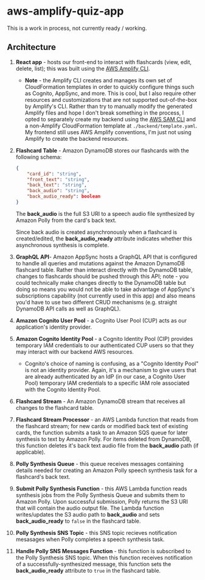 # aws-amplify-quiz-app

This is a work in process, not currently ready / working. 


## Architecture

1. **React app** - hosts our front-end to interact with flashcards (view, edit, delete, list); this was built using the [AWS Amplify CLI](https://github.com/aws-amplify/amplify-cli).

    * **Note** - the Amplify CLI creates and manages its own set of CloudFormation templates in order to quickly configure things such as Cognito, AppSync, and more. This is cool, but I also require other resources and customizations that are not supported out-of-the-box by Amplify's CLI. Rather than try to manually modify the generated Amplify files and hope I don't break something in the process, I opted to separately create my backend using the [AWS SAM CLI](https://docs.aws.amazon.com/serverless-application-model/latest/developerguide/serverless-sam-cli-install.html) and a non-Amplify CloudFormation template at `./backend/template.yaml`. My frontend still uses AWS Amplify conventions, I'm just not using Amplify to create the backend resources. 

2. **Flashcard Table** - Amazon DynamoDB stores our flashcards with the following schema:

    ```json
    {
        "card_id": "string",
        "front_text": "string",
        "back_text": "string",
        "back_audio": "string",
        "back_audio_ready": boolean
    }
    ```

    The **back_audio** is the full S3 URI to a speech audio file synthesized by Amazon Polly from the card's back text. 

    Since back audio is created asynchronously when a flashcard is created/edited, the **back_audio_ready** attribute indicates whether this asynchronous synthesis is complete. 

3. **GraphQL API**- Amazon AppSync hosts a GraphQL API that is configured to handle all queries and mutations against the Amazon DynamoDB flashcard table. Rather than interact directly with the DynamoDB table, changes to flashcards should be pushed through this API; note - you could technically make changes directly to the DynamoDB table but doing so means you would not be able to take advantage of AppSync's subscriptions capability (not currently used in this app) and also means you'd have to use two different CRUD mechanisms (e.g. straight DynamoDB API calls as well as GraphQL).

4. **Amazon Cognito User Pool** - a Cognito User Pool (CUP) acts as our application's identity provider.

5. **Amazon Cognito Identity Pool** - a Cognito Identity Pool (CIP) provides temporary IAM credentials to our authenticated CUP users so that they may interact with our backend AWS resources. 

    * Cognito's choice of naming is confusing, as a "Cognito Identity Pool" is not an identity provider. Again, it's a mechanism to give users that are already authenticated by an IdP (in our case, a Cognito User Pool) temporary IAM credentials to a specific IAM role associated with the Cognito Identity Pool. 

6. **Flashcard Stream** - An Amazon DynamoDB stream that receives all changes to the flashcard table.

7. **Flashcard Stream Processor** - an AWS Lambda function that reads from the flashcard stream; for new cards or modified back text of existing cards, the function submits a task to an Amazon SQS queue for later synthesis to text by Amazon Polly. For items deleted from DynamoDB, this function deletes it's back text audio file from the **back_audio** path (if applicable).

8. **Polly Synthesis Queue** - this queue receives messages containing details needed for creating an Amazon Polly speech synthesis task for a flashcard's back text. 

9. **Submit Polly Synthesis Function** - this AWS Lambda function reads synthesis jobs from the Polly Synthesis Queue and submits them to Amazon Polly. Upon successful submission, Polly returns the S3 URI that will contain the audio output file. The Lambda function  writes/updates the S3 audio path to **back_audio**  and sets **back_audio_ready** to `false` in the flashcard table. 

10. **Polly Synthesis SNS Topic** - this SNS topic recieves notification mesasages when Polly completes a speech synthesis task. 

11. **Handle Polly SNS Messages Function** - this function is subscribed to the Polly Synthesis SNS topic. When this function receives notification of a successfully-synthesized message, this function sets the **back_audio_ready** attribute to `true` in the flashcard table.